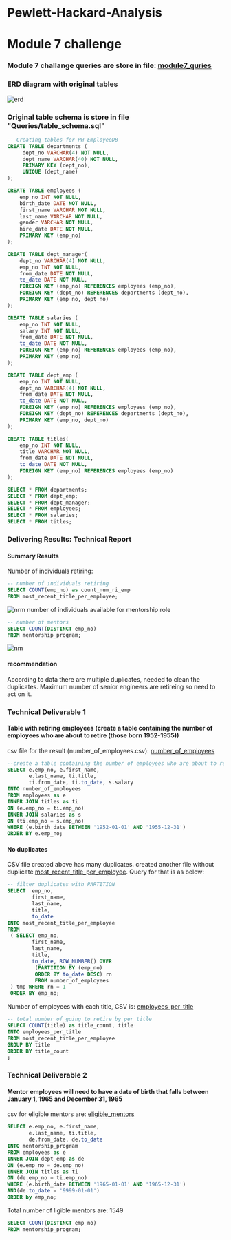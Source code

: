 # Pewlett-Hackard-Analysis
# Module 7 challenge
### Module 7 challange queries are store in file: [module7_quries](Data/module_7_challenge.csv)
### ERD diagram with original tables
![erd](Orig_Table_ERD.png)
### Original table schema is store in file "Queries/table_schema.sql"
```sql
-- Creating tables for PH-EmployeeDB
CREATE TABLE departments (
     dept_no VARCHAR(4) NOT NULL,
     dept_name VARCHAR(40) NOT NULL,
     PRIMARY KEY (dept_no),
     UNIQUE (dept_name)
);

CREATE TABLE employees (
    emp_no INT NOT NULL,
    birth_date DATE NOT NULL,
	first_name VARCHAR NOT NULL,
	last_name VARCHAR NOT NULL,
	gender VARCHAR NOT NULL,
	hire_date DATE NOT NULL,
	PRIMARY KEY (emp_no)
);

CREATE TABLE dept_manager(
	dept_no VARCHAR(4) NOT NULL,
	emp_no INT NOT NULL,
	from_date DATE NOT NULL,
	to_date DATE NOT NULL,
	FOREIGN KEY (emp_no) REFERENCES employees (emp_no),
	FOREIGN KEY (dept_no) REFERENCES departments (dept_no),
	PRIMARY KEY (emp_no, dept_no)
);

CREATE TABLE salaries (
	emp_no INT NOT NULL,
	salary INT NOT NULL,
	from_date DATE NOT NULL,
	to_date DATE NOT NULL,
	FOREIGN KEY (emp_no) REFERENCES employees (emp_no),
	PRIMARY KEY (emp_no)
);

CREATE TABLE dept_emp (
	emp_no INT NOT NULL,
	dept_no VARCHAR(4) NOT NULL,
	from_date DATE NOT NULL,
	to_date DATE NOT NULL,
	FOREIGN KEY (emp_no) REFERENCES employees (emp_no),
	FOREIGN KEY (dept_no) REFERENCES departments (dept_no),
	PRIMARY KEY (emp_no, dept_no)
);

CREATE TABLE titles(
	emp_no INT NOT NULL,
	title VARCHAR NOT NULL,
	from_date DATE NOT NULL,
	to_date DATE NOT NULL,
	FOREIGN KEY (emp_no) REFERENCES employees (emp_no)
);

SELECT * FROM departments;
SELECT * FROM dept_emp;
SELECT * FROM dept_manager;
SELECT * FROM employees;
SELECT * FROM salaries;
SELECT * FROM titles;
```
### Delivering Results: Technical Report
#### Summary Results
Number of individuals retiring: 
```sql
-- number of individuals retiring
SELECT COUNT(emp_no) as count_num_ri_emp
FROM most_recent_title_per_employee;
```
![nrm](num_retiring_emp.PNG)
number of individuals
available for mentorship role
```sql
-- number of mentors
SELECT COUNT(DISTINCT emp_no)
FROM mentorship_program;
```
![nm](num_mentors.PNG)
#### recommendation
According to data there are multiple duplicates, needed to clean the duplicates. Maximum number of senior engineers are retireing so need to act on it.
### Technical Deliverable 1
#### Table with retiring employees (create a table containing the number of employees who are about to retire (those born 1952-1955))
csv file for the result (number_of_employees.csv): [number_of_employees](Data/number_of_employees.csv)
```sql
--create a table containing the number of employees who are about to retire (those born 1952-1955)
SELECT e.emp_no, e.first_name,
       e.last_name, ti.title,
       ti.from_date, ti.to_date, s.salary
INTO number_of_employees
FROM employees as e
INNER JOIN titles as ti
ON (e.emp_no = ti.emp_no)
INNER JOIN salaries as s
ON (ti.emp_no = s.emp_no)
WHERE (e.birth_date BETWEEN '1952-01-01' AND '1955-12-31')
ORDER BY e.emp_no;
```
#### No duplicates
CSV file created above has many duplicates. created another file without duplicate [most_recent_title_per_employee](Data/most_recent_title_per_employee.csv). Query for that is as below:
```sql
-- filter duplicates with PARTITION
SELECT  emp_no,
        first_name,
        last_name,
        title,
        to_date
INTO most_recent_title_per_employee
FROM
 ( SELECT emp_no,
        first_name,
        last_name,
        title,
        to_date, ROW_NUMBER() OVER
         (PARTITION BY (emp_no)
         ORDER BY to_date DESC) rn
         FROM number_of_employees
 ) tmp WHERE rn = 1
 ORDER BY emp_no;
```
Number of employees with each title, CSV is:  [employees_per_title](Data/retirement_ready_employees_grouped_by_title.csv)
```sql
-- total number of going to retire by per title
SELECT COUNT(title) as title_count, title
INTO employees_per_title
FROM most_recent_title_per_employee
GROUP BY title
ORDER BY title_count
;
```
### Technical Deliverable 2
#### Mentor employees will need to have a date of birth that falls between January 1, 1965 and December 31, 1965
csv for eligible mentors are:  [eligible_mentors](Data/mentorship_eligibility.csv)
```sql
SELECT e.emp_no, e.first_name,
       e.last_name, ti.title,
       de.from_date, de.to_date
INTO mentorship_program
FROM employees as e
INNER JOIN dept_emp as de
ON (e.emp_no = de.emp_no)
INNER JOIN titles as ti
ON (de.emp_no = ti.emp_no)
WHERE (e.birth_date BETWEEN '1965-01-01' AND '1965-12-31')
AND(de.to_date = '9999-01-01')
ORDER by emp_no;
```
Total number of ligible mentors are: 1549
```sql
SELECT COUNT(DISTINCT emp_no)
FROM mentorship_program;
```






